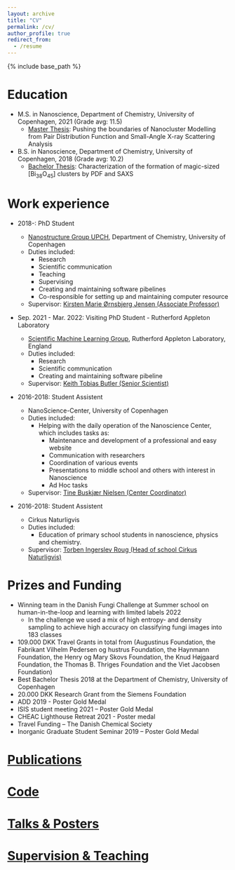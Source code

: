 ```yaml
---
layout: archive
title: "CV"
permalink: /cv/
author_profile: true
redirect_from:
  - /resume
---
```


{% include base_path %}

Education
======
* M.S. in Nanoscience, Department of Chemistry, University of Copenhagen, 2021 (Grade avg: 11.5)
  * [Master Thesis](../files/MasterThesis.pdf): Pushing the boundaries of Nanocluster Modelling from Pair Distribution Function and Small-Angle X-ray Scattering Analysis
* B.S. in Nanoscience, Department of Chemistry, University of Copenhagen, 2018 (Grade avg: 10.2)
  * [Bachelor Thesis](../files/BachelorThesis.pdf): Characterization of the formation of magic-sized [Bi<sub>38</sub>O<sub>45</sub>] clusters by PDF and SAXS

Work experience
======
* 2018-: PhD Student
  * [Nanostructure Group UPCH](https://nanostructure-cph.com/), Department of Chemistry, University of Copenhagen
  * Duties included: 
    * Research
    * Scientific communication
    * Teaching
    * Supervising
    * Creating and maintaining software pibelines
    * Co-responsible for setting up and maintaining computer resource
  * Supervisor: [Kirsten Marie Ørnsbjerg Jensen (Associate Professor)](https://chem.ku.dk/ansatte/alle/?pure=en/persons/540779)

* Sep. 2021 - Mar. 2022: Visiting PhD Student - Rutherford Appleton Laboratory
  * [Scientific Machine Learning Group](https://www.scd.stfc.ac.uk/Pages/Scientific-Machine-Learning.aspx), Rutherford Appleton Laboratory, England
  * Duties included: 
    * Research
    * Scientific communication
    * Creating and maintaining software pibeline
  * Supervisor: [Keith Tobias Butler (Senior Scientist)](https://www.scd.stfc.ac.uk/Pages/Keith-Butler.aspx)

* 2016-2018: Student Assistent
  * NanoScience-Center, University of Copenhagen
  * Duties included: 
    * Helping with the daily operation of the Nanoscience Center, which includes tasks as:
      * Maintenance and development of a professional and easy website
      * Communication with researchers
      * Coordination of various events
      * Presentations to middle school and others with interest in Nanoscience
      * Ad Hoc tasks
  * Supervisor: [Tine Buskjær Nielsen (Center Coordinator)](https://nano.ku.dk/english/contact/)
  
* 2016-2018: Student Assistent
  * Cirkus Naturligvis
  * Duties included: 
    * Education of primary school students in nanoscience, physics and chemistry.
  * Supervisor: [Torben Ingerslev Roug (Head of school Cirkus Naturligvis)](https://www.linkedin.com/in/torbeningerslevroug/?originalSubdomain=dk)


Prizes and Funding
======
* Winning team in the Danish Fungi Challenge at Summer school on human-in-the-loop and learning with limited labels 2022
  * In the challenge we used a mix of high entropy- and density sampling to achieve high accuracy on classifying fungi images into 183 classes
* 109.000 DKK Travel Grants in total from (Augustinus Foundation, the Fabrikant Vilhelm Pedersen og hustrus Foundation, the Haynmann Foundation, the Henry og Mary Skovs Foundation, the Knud Højgaard Foundation, the Thomas B. Thriges Foundation and the Viet Jacobsen Foundation) 
* Best Bachelor Thesis 2018 at the Department of Chemistry, University of Copenhagen
* 20.000 DKK Research Grant from the Siemens Foundation
* ADD 2019 - Poster Gold Medal
* ISIS student meeting 2021 – Poster Gold Medal
* CHEAC Lighthouse Retreat 2021 - Poster medal
* Travel Funding – The Danish Chemical Society
* Inorganic Graduate Student Seminar 2019 – Poster Gold Medal

[Publications](https://scholar.google.com/citations?user=uQY14MjfYsIC&hl=da&oi=ao)
======

[Code](https://github.com/AndyNano)
======

[Talks & Posters](https://andynano.github.io/talks/)
======

[Supervision & Teaching](https://andynano.github.io/teaching/)
======

<!--
Publications
======
  <ul>{% for post in site.publications %}
    {% include archive-single-cv.html %}
  {% endfor %}</ul>
  
Talks
======
  <ul>{% for post in site.talks %}
    {% include archive-single-talk-cv.html %}
  {% endfor %}</ul>
  
Teaching
======
  <ul>{% for post in site.teaching %}
    {% include archive-single-cv.html %}
  {% endfor %}</ul>

-->
  

